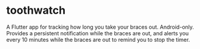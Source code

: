 # toothwatch

A Flutter app for tracking how long you take your braces out.
Android-only.
Provides a persistent notification while the braces are out, and alerts you every 10 minutes while the braces are out to remind you to stop the timer.

